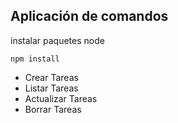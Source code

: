 ## Aplicación de comandos

instalar paquetes node

`
npm install
`

- Crear Tareas
- Listar Tareas
- Actualizar Tareas
- Borrar Tareas
